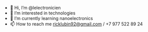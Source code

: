 - 👋 Hi, I’m @lelectronicien
- 👀 I’m interested in technologies
- 🌱 I’m currently learning nanoelectronics
- 📫 How to reach me ricklubin92@gmail.com / +7 977 522 89 24

<!---
lelectronicien/lelectronicien is a ✨ special ✨ repository because its `README.md` (this file) appears on your GitHub profile.
You can click the Preview link to take a look at your changes.
--->
